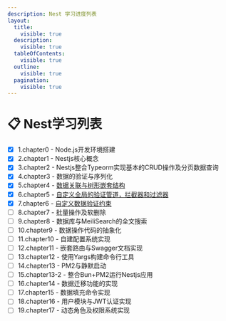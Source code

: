 ```yaml
---
description: Nest 学习进度列表
layout:
  title:
    visible: true
  description:
    visible: true
  tableOfContents:
    visible: true
  outline:
    visible: true
  pagination:
    visible: true
---
```


# 📋 Nest学习列表

* [x] 1.chapter0 - Node.js开发环境搭建
* [x] 2.chapter1 - Nestjs核心概念
* [x] 3.chapter2 - Nestjs整合Typeorm实现基本的CRUD操作及分页数据查询
* [x] 4.chapter3 - 数据的验证与序列化
* [x] 5.chapter4 - [数据关联与树形嵌套结构](nestjs/zong-jie/shu-ju-guan-lian-yu-shu-xing-qian-tao-jie-gou.md)
* [x] 6.chapter5 - [自定义全局的验证管道，拦截器和过滤器](nestjs/zong-jie/zi-ding-yi-quan-ju-de-yan-zheng-guan-dao-lan-jie-qi-he-guo-lv-qi.md)
* [x] 7.chapter6 - [自定义数据验证约束](nestjs/zong-jie/zi-ding-yi-shu-ju-yan-zheng-yue-shu.md)
* [ ] 8.chapter7 - 批量操作及软删除
* [ ] 9.chapter8 - 数据库与MeiliSearch的全文搜索
* [ ] 10.chapter9 - 数据操作代码的抽象化
* [ ] 11.chapter10 - 自建配置系统实现
* [ ] 12.chapter11 - 嵌套路由与Swagger文档实现
* [ ] 13.chapter12 - 使用Yargs构建命令行工具
* [ ] 14.chapter13 - PM2与静默启动
* [ ] 15.chapter13-2 - 整合Bun+PM2运行Nestjs应用
* [ ] 16.chapter14 - 数据迁移功能的实现
* [ ] 17.chapter15 - 数据填充命令实现
* [ ] 18.chapter16 - 用户模块与JWT认证实现
* [ ] 19.chapter17 - 动态角色及权限系统实现
